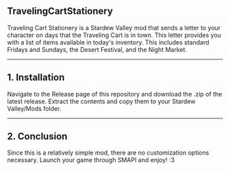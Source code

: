 ## TravelingCartStationery

Traveling Cart Stationery is a Stardew Valley mod that sends a letter to your character on days that the Traveling Cart is in town. This letter provides
you with a list of items available in today's inventory. This includes standard Fridays and Sundays, the Desert Festival, and the Night Market.

---
## 1. Installation

Navigate to the Release page of this repository and download the .zip of the latest release. Extract the contents and copy them to your Stardew Valley/Mods folder.

---
## 2. Conclusion

Since this is a relatively simple mod, there are no customization options necessary. Launch your game through SMAPI and enjoy! :3